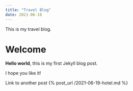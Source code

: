 ```yaml
---
title: "Travel Blog"
date: 2021-06-18
---
```

This is my travel blog.

# Welcome

**Hello world**, this is my first Jekyll blog post.

I hope you like it!

Link to another post {% post_url /2021-06-19-hotel.md %}
